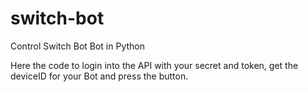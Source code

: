 # switch-bot
Control Switch Bot Bot in Python

Here the code to login into the API with your secret and token, get the deviceID for your Bot and press the button. 

